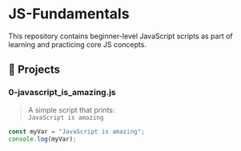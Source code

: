 # JS-Fundamentals

This repository contains beginner-level JavaScript scripts as part of learning and practicing core JS concepts.

## 📘 Projects

### 0-javascript_is_amazing.js

> A simple script that prints:  
`JavaScript is amazing`

```js
const myVar = "JavaScript is amazing";
console.log(myVar);
